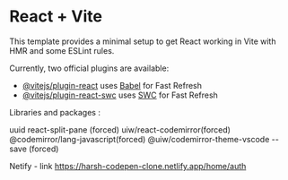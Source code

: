 # React + Vite

This template provides a minimal setup to get React working in Vite with HMR and some ESLint rules.

Currently, two official plugins are available:

- [@vitejs/plugin-react](https://github.com/vitejs/vite-plugin-react/blob/main/packages/plugin-react/README.md) uses [Babel](https://babeljs.io/) for Fast Refresh
- [@vitejs/plugin-react-swc](https://github.com/vitejs/vite-plugin-react-swc) uses [SWC](https://swc.rs/) for Fast Refresh




Libraries and packages :


uuid
react-split-pane (forced)
uiw/react-codemirror(forced)
@codemirror/lang-javascript(forced)
@uiw/codemirror-theme-vscode --save (forced)

<!-- continueon header section in the video  -->
<!-- there is some error with the js and css code editor need to fix that but continue with the video for now -->




Netify - link https://harsh-codepen-clone.netlify.app/home/auth